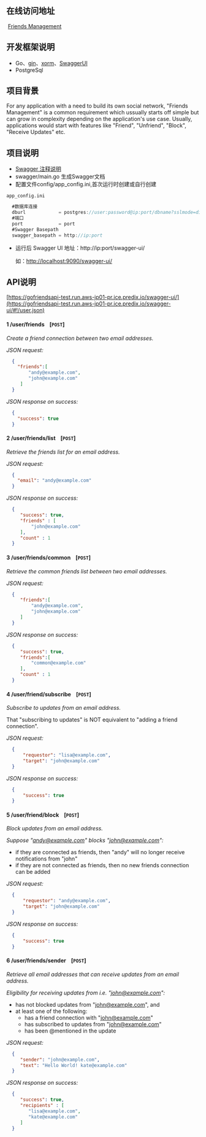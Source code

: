 ## 在线访问地址
  [Friends Management](https://gofriendsapi-test.run.aws-jp01-pr.ice.predix.io/swagger-ui/)
## 开发框架说明
* Go、[gin](https://github.com/gin-gonic/gin)、[xorm](http://www.xorm.io)、[SwaggerUI](https://w79j28.github.io/go_friends_api)
* PostgreSql


## 项目背景
For any application with a need to build its own social network, "Friends Management" is a
common requirement which ussually starts off simple but can grow in complexity depending
on the application's use case.
Usually, applications would start with features like "Friend", "Unfriend", "Block", "Receive
Updates" etc.

## 项目说明
* [Swagger 注释说明](https://github.com/yvasiyarov/swagger/wiki/Declarative-Comments-Format)
* swagger/main.go 生成Swagger文档
* 配置文件config/app_config.ini,首次运行时创建或自行创建
 
 `app_config.ini`
```java
  #数据库连接
  dburl            = postgres://user:password@ip:port/dbname?sslmode=disable
  #端口
  port             = port
  #Swagger Basepath
  swagger_basepath = http://ip:port
```   

* 运行后 Swagger UI 地址：http://ip:port/swagger-ui/

    如：[http://localhost:9090/swagger-ui/](http://localhost:9090/swagger-ui/)

## API说明

[https://gofriendsapi-test.run.aws-jp01-pr.ice.predix.io/swagger-ui/](https://gofriendsapi-test.run.aws-jp01-pr.ice.predix.io/swagger-ui/#!/user.json)

#### 1 /user/friends    [`POST`] 

*Create a friend connection between two email addresses.*

*JSON request:*
```json
  {
    "friends":[
        "andy@example.com",
        "john@example.com"
     ]
  }
```
*JSON response on success:*
```json
  {
    "success": true
  }
```  

#### 2 /user/friends/list    [`POST`] 

*Retrieve the friends list for an email address.*

*JSON request:*
```json
  {
    "email": "andy@example.com"
  }
```
*JSON response on success:*
```json
  {
     "success": true,
     "friends" : [
         "john@example.com"
     ],
     "count" : 1
  }
```  

#### 3 /user/friends/common    [`POST`] 

*Retrieve the common friends list between two email addresses.*

*JSON request:*
```json
  {
     "friends":[
         "andy@example.com",
         "john@example.com"
     ]
  }
```
*JSON response on success:*
```json
  {
     "success": true,
     "friends":[
         "common@example.com"
     ],
     "count" : 1
  }
```  

#### 4 /user/friend/subscribe    [`POST`] 

*Subscribe to updates from an email address.*

That "subscribing to updates" is NOT equivalent to "adding a friend connection".

*JSON request:*
```json
  {
      "requestor": "lisa@example.com",
      "target": "john@example.com"
  }
```
*JSON response on success:*
```json
  {
      "success": true
  }
```  

#### 5 /user/friend/block    [`POST`] 

*Block updates from an email address.*

*Suppose "andy@example.com" blocks "john@example.com":*
* if they are connected as friends, then "andy" will no longer receive notifications from "john"
* if they are not connected as friends, then no new friends connection can be added

*JSON request:*
```json
  {
      "requestor": "andy@example.com",
      "target": "john@example.com"
  }
```
*JSON response on success:*
```json
  {
      "success": true
  }
```  

#### 6 /user/friends/sender    [`POST`] 

*Retrieve all email addresses that can receive updates from an email address.*

*Eligibility for receiving updates from i.e. "john@example.com":*
* has not blocked updates from "john@example.com", and
* at least one of the following:
    * has a friend connection with "john@example.com"
    * has subscribed to updates from "john@example.com"
    * has been @mentioned in the update

*JSON request:*
```json
  {
     "sender": "john@example.com",
     "text": "Hello World! kate@example.com"
  }
```
*JSON response on success:*
```json
  {
     "success": true,
     "recipients" : [
        "lisa@example.com",
        "kate@example.com"
     ]
  }
```  
